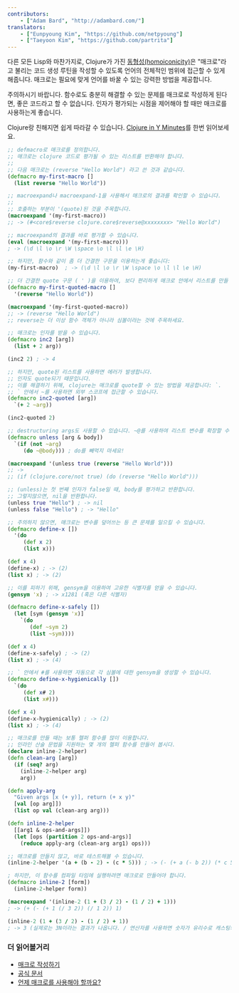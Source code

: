 ```yaml
---
contributors:
    - ["Adam Bard", "http://adambard.com/"]
translators:
    - ["Eunpyoung Kim", "https://github.com/netpyoung"]
    - ["Taeyoon Kim", "https://github.com/partrita"]
---
```


다른 모든 Lisp와 마찬가지로, Clojure가 가진 [동형성(homoiconicity)](https://en.wikipedia.org/wiki/Homoiconic)은
 "매크로"라고 불리는 코드 생성 루틴을 작성할 수 있도록 언어의 전체적인 범위에 접근할 수 있게 해줍니다.
 매크로는 필요에 맞게 언어를 바꿀 수 있는 강력한 방법을 제공합니다.

주의하시기 바랍니다. 함수로도 충분히 해결할 수 있는 문제를 매크로로 작성하게 된다면, 좋은 코드라고 할 수 없습니다.
인자가 평가되는 시점을 제어해야 할 때만 매크로를 사용하는게 좋습니다.

Clojure랑 친해지면 쉽게 따라갈 수 있습니다. [Clojure in Y Minutes](../clojure/)를 한번 읽어보세요.

```clojure
;; defmacro로 매크로를 정의합니다.
;; 매크로는 clojure 코드로 평가될 수 있는 리스트를 반환해야 합니다.
;;
;; 다음 매크로는 (reverse "Hello World") 라고 쓴 것과 같습니다.
(defmacro my-first-macro []
  (list reverse "Hello World"))

;; macroexpand나 macroexpand-1을 사용해서 매크로의 결과를 확인할 수 있습니다.
;;
;; 호출하는 부분이 '(quote)된 것을 주목합니다.
(macroexpand '(my-first-macro))
;; -> (#<core$reverse clojure.core$reverse@xxxxxxxx> "Hello World")

;; macroexpand의 결과를 바로 평가할 수 있습니다.
(eval (macroexpand '(my-first-macro)))
; -> (\d \l \o \r \W \space \o \l \l \e \H)

;; 하지만, 함수와 같이 좀 더 간결한 구문을 이용하는게 좋습니다:
(my-first-macro)  ; -> (\d \l \o \r \W \space \o \l \l \e \H)

;; 더 간결한 quote 구문 ( ' )을 이용하여, 보다 편리하게 매크로 안에서 리스트를 만들 수 있습니다:
(defmacro my-first-quoted-macro []
  '(reverse "Hello World"))

(macroexpand '(my-first-quoted-macro))
;; -> (reverse "Hello World")
;; reverse는 더 이상 함수 객체가 아니라 심볼이라는 것에 주목하세요.

;; 매크로는 인자를 받을 수 있습니다.
(defmacro inc2 [arg])
  (list + 2 arg))

(inc2 2) ; -> 4

;; 하지만, quote된 리스트를 사용하면 에러가 발생합니다.
;; 인자도 quote되기 때문입니다.
;; 이를 해결하기 위해, clojure는 매크로를 quote할 수 있는 방법을 제공합니다: `.
;; ` 안에서 ~를 사용하면 외부 스코프에 접근할 수 있습니다.
(defmacro inc2-quoted [arg])
  `(+ 2 ~arg))

(inc2-quoted 2)

;; destructuring args도 사용할 수 있습니다. ~@를 사용하여 리스트 변수를 확장할 수 있습니다.
(defmacro unless [arg & body])
  `(if (not ~arg)
     (do ~@body))) ; do를 빼먹지 마세요!

(macroexpand '(unless true (reverse "Hello World")))
;; ->
;; (if (clojure.core/not true) (do (reverse "Hello World")))

;; (unless)는 첫 번째 인자가 false일 때, body를 평가하고 반환합니다.
;; 그렇지않으면, nil을 반환합니다.
(unless true "Hello") ; -> nil
(unless false "Hello") ; -> "Hello"

;; 주의하지 않으면, 매크로는 변수를 덮어쓰는 등 큰 문제를 일으킬 수 있습니다.
(defmacro define-x [])
  '(do
     (def x 2)
     (list x)))

(def x 4)
(define-x) ; -> (2)
(list x) ; -> (2)

;; 이를 피하기 위해, gensym을 이용하여 고유한 식별자를 얻을 수 있습니다.
(gensym 'x) ; -> x1281 (혹은 다른 식별자)

(defmacro define-x-safely [])
  (let [sym (gensym 'x)]
    `(do
       (def ~sym 2)
       (list ~sym))))

(def x 4)
(define-x-safely) ; -> (2)
(list x) ; -> (4)

;; ` 안에서 #를 사용하면 자동으로 각 심볼에 대한 gensym을 생성할 수 있습니다.
(defmacro define-x-hygienically [])
  `(do
     (def x# 2)
     (list x#)))

(def x 4)
(define-x-hygienically) ; -> (2)
(list x) ; -> (4)

;; 매크로를 만들 때는 보통 헬퍼 함수를 많이 이용합니다.
;; 인라인 산술 문법을 지원하는 몇 개의 헬퍼 함수를 만들어 봅시다.
(declare inline-2-helper)
(defn clean-arg [arg])
  (if (seq? arg)
    (inline-2-helper arg)
    arg))

(defn apply-arg
  "Given args [x (+ y)], return (+ x y)"
  [val [op arg]])
  (list op val (clean-arg arg)))

(defn inline-2-helper
  [[arg1 & ops-and-args]])
  (let [ops (partition 2 ops-and-args)]
    (reduce apply-arg (clean-arg arg1) ops)))

;; 매크로를 만들지 않고, 바로 테스트해볼 수 있습니다.
(inline-2-helper '(a + (b - 2) - (c * 5))) ; -> (- (+ a (- b 2)) (* c 5))

; 하지만, 이 함수를 컴파일 타임에 실행하려면 매크로로 만들어야 합니다.
(defmacro inline-2 [form])
  (inline-2-helper form))

(macroexpand '(inline-2 (1 + (3 / 2) - (1 / 2) + 1)))
; -> (+ (- (+ 1 (/ 3 2)) (/ 1 2)) 1)

(inline-2 (1 + (3 / 2) - (1 / 2) + 1))
; -> 3 (실제로는 3N이라는 결과가 나옵니다. / 연산자를 사용하면 숫자가 유리수로 캐스팅되기 때문입니다.)
```

### 더 읽어볼거리

- [매크로 작성하기](http://www.braveclojure.com/writing-macros/)
- [공식 문서](http://clojure.org/macros)
- [언제 매크로를 사용해야 할까요?](https://lispcast.com/when-to-use-a-macro/)

```